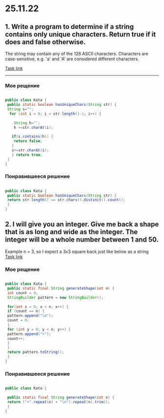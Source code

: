 # 25.11.22
## 1. Write a program to determine if a string contains only unique characters. Return true if it does and false otherwise. 
 
The string may contain any of the 128 ASCII characters. Characters are case-sensitive, e.g. 'a' and 'A' are considered different characters.

[Task link](https://www.codewars.com/kata/553e8b195b853c6db4000048/train/java)
___
### Мое рещение 
```java

public class Kata { 
 public static boolean hasUniqueChars(String str) { 
 String s=""; 
  for (int i = 0; i < str.length()-1; i++) { 
    
    String h=""; 
    h +=str.charAt(i); 
    
   if(s.contains(h)) { 
    return false; 
   } 
   s+=str.charAt(i); 
   } return true;  
 } 
}

```

### Понравившееся решение
```java

public class Kata { 
 public static boolean hasUniqueChars(String str) { 
 return str.length() == str.chars().distinct().count(); 
 } 
}

```
## 2. I will give you an integer. Give me back a shape that is as long and wide as the integer. The integer will be a whole number between 1 and 50. 
 
Example 
n = 3, so I expect a 3x3 square back just like below as a string
[Task link](https://www.codewars.com/kata/59a96d71dbe3b06c0200009c/train/java)
### Мое рещение 
```java

public class Kata { 
 public static final String generateShape(int n) { 
 int count = 0; 
 StringBuilder pattern = new StringBuilder(); 
 
 for(int x = 0; x < n; x++) { 
 if (count == n) { 
 pattern.append("\n"); 
 count = 0; 
 } 
 for (int y = 0; y < n; y++) { 
 pattern.append("+"); 
 count++; 
 } 
 } 
 return pattern.toString(); 
 } 
}

```

### Понравившееся решение
```java

public class Kata { 
 
 public static final String generateShape(int n) { 
 return ("+".repeat(n) + "\n").repeat(n).trim(); 
 } 
}

```
